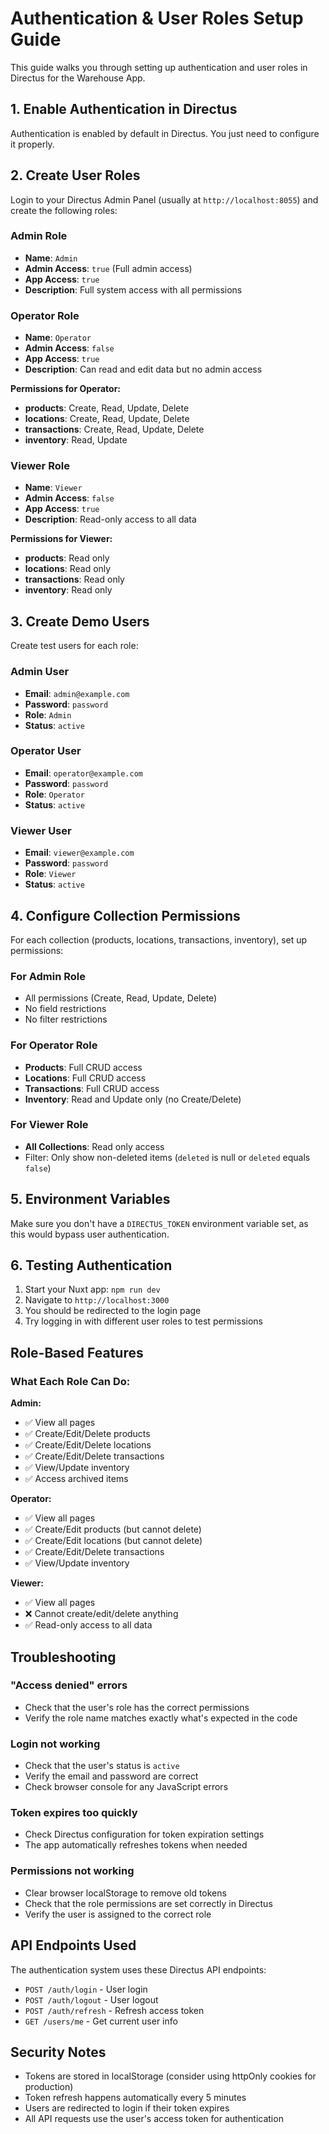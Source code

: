 # Authentication & User Roles Setup Guide

This guide walks you through setting up authentication and user roles in Directus for the Warehouse App.

## 1. Enable Authentication in Directus

Authentication is enabled by default in Directus. You just need to configure it properly.

## 2. Create User Roles

Login to your Directus Admin Panel (usually at `http://localhost:8055`) and create the following roles:

### Admin Role
- **Name**: `Admin`
- **Admin Access**: `true` (Full admin access)
- **App Access**: `true`
- **Description**: Full system access with all permissions

### Operator Role
- **Name**: `Operator`
- **Admin Access**: `false`
- **App Access**: `true`
- **Description**: Can read and edit data but no admin access

**Permissions for Operator:**
- **products**: Create, Read, Update, Delete
- **locations**: Create, Read, Update, Delete
- **transactions**: Create, Read, Update, Delete
- **inventory**: Read, Update

### Viewer Role
- **Name**: `Viewer`
- **Admin Access**: `false`
- **App Access**: `true`
- **Description**: Read-only access to all data

**Permissions for Viewer:**
- **products**: Read only
- **locations**: Read only
- **transactions**: Read only
- **inventory**: Read only

## 3. Create Demo Users

Create test users for each role:

### Admin User
- **Email**: `admin@example.com`
- **Password**: `password`
- **Role**: `Admin`
- **Status**: `active`

### Operator User
- **Email**: `operator@example.com`
- **Password**: `password`
- **Role**: `Operator`
- **Status**: `active`

### Viewer User
- **Email**: `viewer@example.com`
- **Password**: `password`
- **Role**: `Viewer`
- **Status**: `active`

## 4. Configure Collection Permissions

For each collection (products, locations, transactions, inventory), set up permissions:

### For Admin Role
- All permissions (Create, Read, Update, Delete)
- No field restrictions
- No filter restrictions

### For Operator Role
- **Products**: Full CRUD access
- **Locations**: Full CRUD access
- **Transactions**: Full CRUD access
- **Inventory**: Read and Update only (no Create/Delete)

### For Viewer Role
- **All Collections**: Read only access
- Filter: Only show non-deleted items (`deleted` is null or `deleted` equals `false`)

## 5. Environment Variables

Make sure you don't have a `DIRECTUS_TOKEN` environment variable set, as this would bypass user authentication.

## 6. Testing Authentication

1. Start your Nuxt app: `npm run dev`
2. Navigate to `http://localhost:3000`
3. You should be redirected to the login page
4. Try logging in with different user roles to test permissions

## Role-Based Features

### What Each Role Can Do:

**Admin:**
- ✅ View all pages
- ✅ Create/Edit/Delete products
- ✅ Create/Edit/Delete locations
- ✅ Create/Edit/Delete transactions
- ✅ View/Update inventory
- ✅ Access archived items

**Operator:**
- ✅ View all pages
- ✅ Create/Edit products (but cannot delete)
- ✅ Create/Edit locations (but cannot delete)
- ✅ Create/Edit/Delete transactions
- ✅ View/Update inventory

**Viewer:**
- ✅ View all pages
- ❌ Cannot create/edit/delete anything
- ✅ Read-only access to all data

## Troubleshooting

### "Access denied" errors
- Check that the user's role has the correct permissions
- Verify the role name matches exactly what's expected in the code

### Login not working
- Check that the user's status is `active`
- Verify the email and password are correct
- Check browser console for any JavaScript errors

### Token expires too quickly
- Check Directus configuration for token expiration settings
- The app automatically refreshes tokens when needed

### Permissions not working
- Clear browser localStorage to remove old tokens
- Check that the role permissions are set correctly in Directus
- Verify the user is assigned to the correct role

## API Endpoints Used

The authentication system uses these Directus API endpoints:

- `POST /auth/login` - User login
- `POST /auth/logout` - User logout
- `POST /auth/refresh` - Refresh access token
- `GET /users/me` - Get current user info

## Security Notes

- Tokens are stored in localStorage (consider using httpOnly cookies for production)
- Token refresh happens automatically every 5 minutes
- Users are redirected to login if their token expires
- All API requests use the user's access token for authentication
